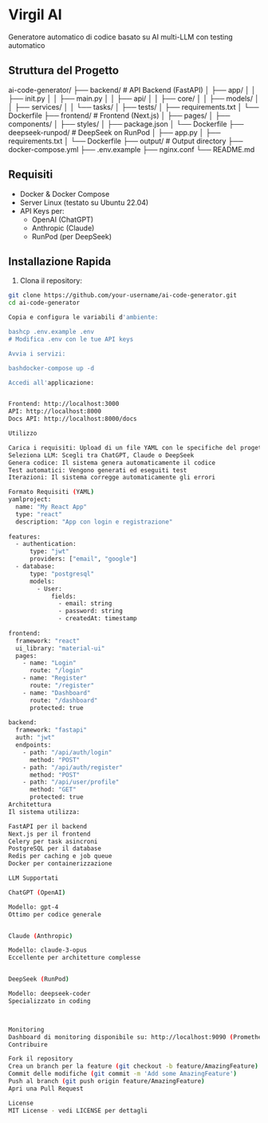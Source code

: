 # Virgil AI

Generatore automatico di codice basato su AI multi-LLM con testing automatico

## Struttura del Progetto
ai-code-generator/
├── backend/                 # API Backend (FastAPI)
│   ├── app/
│   │   ├── init.py
│   │   ├── main.py
│   │   ├── api/
│   │   ├── core/
│   │   ├── models/
│   │   ├── services/
│   │   └── tasks/
│   ├── tests/
│   ├── requirements.txt
│   └── Dockerfile
├── frontend/               # Frontend (Next.js)
│   ├── pages/
│   ├── components/
│   ├── styles/
│   ├── package.json
│   └── Dockerfile
├── deepseek-runpod/       # DeepSeek on RunPod
│   ├── app.py
│   ├── requirements.txt
│   └── Dockerfile
├── output/                # Output directory
├── docker-compose.yml
├── .env.example
├── nginx.conf
└── README.md

## Requisiti

- Docker & Docker Compose
- Server Linux (testato su Ubuntu 22.04)
- API Keys per:
  - OpenAI (ChatGPT)
  - Anthropic (Claude)
  - RunPod (per DeepSeek)

## Installazione Rapida

1. Clona il repository:
```bash
git clone https://github.com/your-username/ai-code-generator.git
cd ai-code-generator

Copia e configura le variabili d'ambiente:

bashcp .env.example .env
# Modifica .env con le tue API keys

Avvia i servizi:

bashdocker-compose up -d

Accedi all'applicazione:


Frontend: http://localhost:3000
API: http://localhost:8000
Docs API: http://localhost:8000/docs

Utilizzo

Carica i requisiti: Upload di un file YAML con le specifiche del progetto
Seleziona LLM: Scegli tra ChatGPT, Claude o DeepSeek
Genera codice: Il sistema genera automaticamente il codice
Test automatici: Vengono generati ed eseguiti test
Iterazioni: Il sistema corregge automaticamente gli errori

Formato Requisiti (YAML)
yamlproject:
  name: "My React App"
  type: "react"
  description: "App con login e registrazione"
  
features:
  - authentication:
      type: "jwt"
      providers: ["email", "google"]
  - database:
      type: "postgresql"
      models:
        - User:
            fields:
              - email: string
              - password: string
              - createdAt: timestamp
  
frontend:
  framework: "react"
  ui_library: "material-ui"
  pages:
    - name: "Login"
      route: "/login"
    - name: "Register"
      route: "/register"
    - name: "Dashboard"
      route: "/dashboard"
      protected: true
      
backend:
  framework: "fastapi"
  auth: "jwt"
  endpoints:
    - path: "/api/auth/login"
      method: "POST"
    - path: "/api/auth/register"
      method: "POST"
    - path: "/api/user/profile"
      method: "GET"
      protected: true
Architettura
Il sistema utilizza:

FastAPI per il backend
Next.js per il frontend
Celery per task asincroni
PostgreSQL per il database
Redis per caching e job queue
Docker per containerizzazione

LLM Supportati

ChatGPT (OpenAI)

Modello: gpt-4
Ottimo per codice generale


Claude (Anthropic)

Modello: claude-3-opus
Eccellente per architetture complesse


DeepSeek (RunPod)

Modello: deepseek-coder
Specializzato in coding



Monitoring
Dashboard di monitoring disponibile su: http://localhost:9090 (Prometheus/Grafana)
Contribuire

Fork il repository
Crea un branch per la feature (git checkout -b feature/AmazingFeature)
Commit delle modifiche (git commit -m 'Add some AmazingFeature')
Push al branch (git push origin feature/AmazingFeature)
Apri una Pull Request

License
MIT License - vedi LICENSE per dettagli